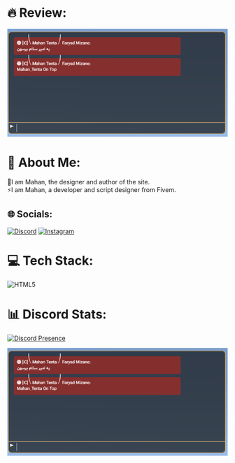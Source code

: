 # 🔥 Review:
![Amir](gg.png)

# 💫 About Me:
💠I am Mahan, the designer and author of the site.<br>⚡I am Mahan, a developer and script designer from Fivem.


## 🌐 Socials:
[![Discord](https://img.shields.io/badge/Discord-%237289DA.svg?logo=discord&logoColor=white)](https://discord.gg/FeKz6ubNMz) [![Instagram](https://img.shields.io/badge/Instagram-%23E4405F.svg?logo=Instagram&logoColor=white)](https://instagram.com/Mahan_Tenta) 

# 💻 Tech Stack:
![HTML5](https://img.shields.io/badge/html5-%23E34F26.svg?style=for-the-badge&logo=html5&logoColor=white)
# 📊 Discord Stats:
[![Discord Presence](https://lanyard.cnrad.dev/api/709695305003565086)](https://discord.com/users/709695305003565086)

![Amir](gg.png)

